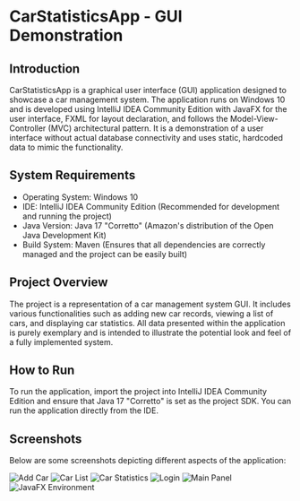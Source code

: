 # CarStatisticsApp - GUI Demonstration

## Introduction
CarStatisticsApp is a graphical user interface (GUI) application designed to showcase a car management system. The application runs on Windows 10 and is developed using IntelliJ IDEA Community Edition with JavaFX for the user interface, FXML for layout declaration, and follows the Model-View-Controller (MVC) architectural pattern. It is a demonstration of a user interface without actual database connectivity and uses static, hardcoded data to mimic the functionality.

## System Requirements
- Operating System: Windows 10
- IDE: IntelliJ IDEA Community Edition (Recommended for development and running the project)
- Java Version: Java 17 "Corretto" (Amazon's distribution of the Open Java Development Kit)
- Build System: Maven (Ensures that all dependencies are correctly managed and the project can be easily built)

## Project Overview
The project is a representation of a car management system GUI. It includes various functionalities such as adding new car records, viewing a list of cars, and displaying car statistics. All data presented within the application is purely exemplary and is intended to illustrate the potential look and feel of a fully implemented system.

## How to Run
To run the application, import the project into IntelliJ IDEA Community Edition and ensure that Java 17 "Corretto" is set as the project SDK. You can run the application directly from the IDE.

## Screenshots
Below are some screenshots depicting different aspects of the application:

![Add Car](https://raw.githubusercontent.com/sanetro/TutorLanguage/master/src/main/resources/images/forGitScreenshots/addCar.png)
![Car List](https://raw.githubusercontent.com/sanetro/TutorLanguage/master/src/main/resources/images/forGitScreenshots/carList.png)
![Car Statistics](https://raw.githubusercontent.com/sanetro/TutorLanguage/master/src/main/resources/images/forGitScreenshots/carStatistics.png)
![Login](https://raw.githubusercontent.com/sanetro/TutorLanguage/master/src/main/resources/images/forGitScreenshots/login.png)
![Main Panel](https://raw.githubusercontent.com/sanetro/TutorLanguage/master/src/main/resources/images/forGitScreenshots/mainPanel.png)
![JavaFX Environment](https://raw.githubusercontent.com/sanetro/TutorLanguage/master/src/main/resources/images/forGitScreenshots/howToCreateProject.png)